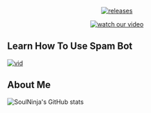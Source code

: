 </p>
<p align="center">
  <a href="https://github.com/SoulNinja-dev/Spam_Bot/releases/tag/1.0">
    <img src="https://img.shields.io/github/downloads/SoulNinja-dev/Spam_Bot/total?color=green&style=plastic" alt="releases" />
  </a>
</p>

</p>
<p align="center">
  <a href="https://www.youtube.com/watch?v=_jdZDk2R-pA">
    <img src=https://img.shields.io/youtube/views/_jdZDk2R-pA?color=blue&style=plastic" alt="watch our video" />
  </a>
</p>

## Learn How To Use Spam Bot

</p>
<p align="left">
  <a href="https://www.youtube.com/watch?v=_jdZDk2R-pA">
    <img src="http://i3.ytimg.com/vi/_jdZDk2R-pA/hqdefault.jpg" alt="vid" />
  </a>
</p>

## About Me
![SoulNinja's GitHub stats](https://github-readme-stats.vercel.app/api?username=SoulNinja-dev&show_icons=true&theme=solarized-dark)

